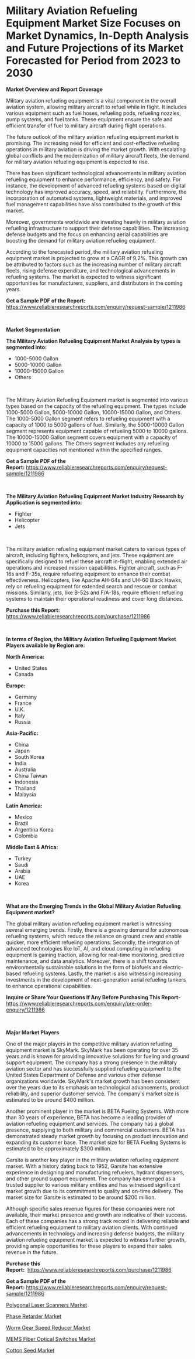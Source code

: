 <p><h1>Military Aviation Refueling Equipment Market Size Focuses on Market Dynamics, In-Depth Analysis and Future Projections of its Market Forecasted for Period from 2023 to 2030</h1></p><p><strong>Market Overview and Report Coverage</strong></p>
<p><p>Military aviation refueling equipment is a vital component in the overall aviation system, allowing military aircraft to refuel while in flight. It includes various equipment such as fuel hoses, refueling pods, refueling nozzles, pump systems, and fuel tanks. These equipment ensure the safe and efficient transfer of fuel to military aircraft during flight operations.</p><p>The future outlook of the military aviation refueling equipment market is promising. The increasing need for efficient and cost-effective refueling operations in military aviation is driving the market growth. With escalating global conflicts and the modernization of military aircraft fleets, the demand for military aviation refueling equipment is expected to rise.</p><p>There has been significant technological advancements in military aviation refueling equipment to enhance performance, efficiency, and safety. For instance, the development of advanced refueling systems based on digital technology has improved accuracy, speed, and reliability. Furthermore, the incorporation of automated systems, lightweight materials, and improved fuel management capabilities have also contributed to the growth of this market.</p><p>Moreover, governments worldwide are investing heavily in military aviation refueling infrastructure to support their defense capabilities. The increasing defense budgets and the focus on enhancing aerial capabilities are boosting the demand for military aviation refueling equipment.</p><p>According to the forecasted period, the military aviation refueling equipment market is projected to grow at a CAGR of 9.2%. This growth can be attributed to factors such as the increasing number of military aircraft fleets, rising defense expenditure, and technological advancements in refueling systems. The market is expected to witness significant opportunities for manufacturers, suppliers, and distributors in the coming years.</p></p>
<p><strong>Get a Sample PDF of the Report:</strong> <a href="https://www.reliableresearchreports.com/enquiry/request-sample/1211986">https://www.reliableresearchreports.com/enquiry/request-sample/1211986</a></p>
<p>&nbsp;</p>
<p><strong>Market Segmentation</strong></p>
<p><strong>The Military Aviation Refueling Equipment Market Analysis by types is segmented into:</strong></p>
<p><ul><li>1000-5000 Gallon</li><li>5000-10000 Gallon</li><li>10000-15000 Gallon</li><li>Others</li></ul></p>
<p>&nbsp;</p>
<p><p>The Military Aviation Refueling Equipment market is segmented into various types based on the capacity of the refueling equipment. The types include 1000-5000 Gallon, 5000-10000 Gallon, 10000-15000 Gallon, and Others. The 1000-5000 Gallon segment refers to refueling equipment with a capacity of 1000 to 5000 gallons of fuel. Similarly, the 5000-10000 Gallon segment represents equipment capable of refueling 5000 to 10000 gallons. The 10000-15000 Gallon segment covers equipment with a capacity of 10000 to 15000 gallons. The Others segment includes any refueling equipment capacities not mentioned within the specified ranges.</p></p>
<p><strong>Get a Sample PDF of the Report:</strong>&nbsp;<a href="https://www.reliableresearchreports.com/enquiry/request-sample/1211986">https://www.reliableresearchreports.com/enquiry/request-sample/1211986</a></p>
<p>&nbsp;</p>
<p><strong>The Military Aviation Refueling Equipment Market Industry Research by Application is segmented into:</strong></p>
<p><ul><li>Fighter</li><li>Helicopter</li><li>Jets</li></ul></p>
<p>&nbsp;</p>
<p><p>The military aviation refueling equipment market caters to various types of aircraft, including fighters, helicopters, and jets. These equipment are specifically designed to refuel these aircraft in-flight, enabling extended air operations and increased mission capabilities. Fighter aircraft, such as F-16s and F-35s, require refueling equipment to enhance their combat effectiveness. Helicopters, like Apache AH-64s and UH-60 Black Hawks, rely on refueling equipment for extended search and rescue or combat missions. Similarly, jets, like B-52s and F/A-18s, require efficient refueling systems to maintain their operational readiness and cover long distances.</p></p>
<p><strong>Purchase this Report:</strong>&nbsp; <a href="https://www.reliableresearchreports.com/purchase/1211986">https://www.reliableresearchreports.com/purchase/1211986</a></p>
<p>&nbsp;</p>
<p><strong>In terms of Region, the Military Aviation Refueling Equipment Market Players available by Region are:</strong></p>
<p>
    <p> <strong> North America: </strong>
        <ul>
            <li>United States</li>
            <li>Canada</li>
        </ul>
        </p> 
    <p> <strong> Europe: </strong>
        <ul>
            <li>Germany</li>
            <li>France</li>
            <li>U.K.</li>
            <li>Italy</li>
            <li>Russia</li>
        </ul>
        </p> 
    <p> <strong> Asia-Pacific: </strong>
        <ul>
            <li>China</li>
            <li>Japan</li>
            <li>South Korea</li>
            <li>India</li>
            <li>Australia</li>
            <li>China Taiwan</li>
            <li>Indonesia</li>
            <li>Thailand</li>
            <li>Malaysia</li>
        </ul>
        </p> 
    <p> <strong> Latin America: </strong>
        <ul>
            <li>Mexico</li>
            <li>Brazil</li>
            <li>Argentina Korea</li>
            <li>Colombia</li>
        </ul>
        </p> 
    <p> <strong> Middle East & Africa: </strong>
        <ul>
            <li>Turkey</li>
            <li>Saudi</li>
            <li>Arabia</li>
            <li>UAE</li>
            <li>Korea</li>
        </ul>
    </p>
    </p>
<p>&nbsp;</p>
<p><strong>What are the Emerging Trends in the Global Military Aviation Refueling Equipment market?</strong></p>
<p><p>The global military aviation refueling equipment market is witnessing several emerging trends. Firstly, there is a growing demand for autonomous refueling systems, which reduce the reliance on ground crew and enable quicker, more efficient refueling operations. Secondly, the integration of advanced technologies like IoT, AI, and cloud computing in refueling equipment is gaining traction, allowing for real-time monitoring, predictive maintenance, and data analytics. Moreover, there is a shift towards environmentally sustainable solutions in the form of biofuels and electric-based refueling systems. Lastly, the market is also witnessing increasing investments in the development of next-generation aerial refueling tankers to enhance operational capabilities.</p></p>
<p><strong>Inquire or Share Your Questions If Any Before Purchasing This Report</strong>- <a href="https://www.reliableresearchreports.com/enquiry/pre-order-enquiry/1211986">https://www.reliableresearchreports.com/enquiry/pre-order-enquiry/1211986</a></p>
<p>&nbsp;</p>
<p><strong>Major Market Players</strong></p>
<p><p>One of the major players in the competitive military aviation refueling equipment market is SkyMark. SkyMark has been operating for over 35 years and is known for providing innovative solutions for fueling and ground support equipment. The company has a strong presence in the military aviation sector and has successfully supplied refueling equipment to the United States Department of Defense and various other defense organizations worldwide. SkyMark's market growth has been consistent over the years due to its emphasis on technological advancements, product reliability, and superior customer service. The company's market size is estimated to be around $400 million.</p><p>Another prominent player in the market is BETA Fueling Systems. With more than 30 years of experience, BETA has become a leading provider of aviation refueling equipment and services. The company has a global presence, supplying to both military and commercial customers. BETA has demonstrated steady market growth by focusing on product innovation and expanding its customer base. The market size for BETA Fueling Systems is estimated to be approximately $300 million.</p><p>Garsite is another key player in the military aviation refueling equipment market. With a history dating back to 1952, Garsite has extensive experience in designing and manufacturing refuelers, hydrant dispensers, and other ground support equipment. The company has emerged as a trusted supplier to various military entities and has witnessed significant market growth due to its commitment to quality and on-time delivery. The market size for Garsite is estimated to be around $200 million.</p><p>Although specific sales revenue figures for these companies were not available, their market presence and growth are indicative of their success. Each of these companies has a strong track record in delivering reliable and efficient refueling equipment to military aviation clients. With continued advancements in technology and increasing defense budgets, the military aviation refueling equipment market is expected to witness further growth, providing ample opportunities for these players to expand their sales revenue in the future.</p></p>
<p><strong>Purchase this Report:</strong>&nbsp;&nbsp;<a href="https://www.reliableresearchreports.com/purchase/1211986">https://www.reliableresearchreports.com/purchase/1211986</a></p>
<p></p>
<p><strong>Get a Sample PDF of the Report:</strong>&nbsp;<a href="https://www.reliableresearchreports.com/enquiry/request-sample/1211986">https://www.reliableresearchreports.com/enquiry/request-sample/1211986</a></p>
<p><p><a href="https://www.linkedin.com/pulse/polygonal-laser-scanners-market-research-report-unlocks/">Polygonal Laser Scanners Market</a></p><p><a href="https://www.linkedin.com/pulse/phase-retarder-market-insights-players-forecast-till/">Phase Retarder Market</a></p><p><a href="https://medium.com/@mariliehowe/worm-gear-speed-reducer-market-size-growth-forecast-2023-2030-4efb0c3662d2">Worm Gear Speed Reducer Market</a></p><p><a href="https://www.linkedin.com/pulse/mems-fiber-optical-switches-market-share-amp-new-trends-analysis/">MEMS Fiber Optical Switches Market</a></p><p><a href="https://medium.com/@aliciahaley1989/cotton-seed-nbsp-market-focuses-on-market-share-size-and-projected-forecast-till-2030-f7a92a2e6f5d">Cotton Seed Market</a></p></p>